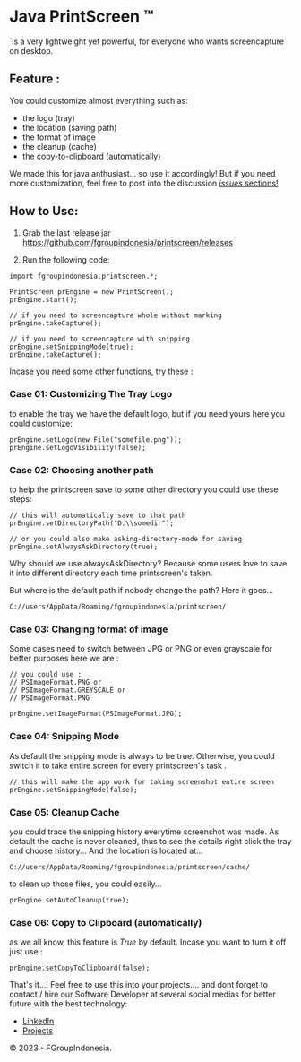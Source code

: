 
# Java PrintScreen ™

`is a very lightweight yet powerful, for everyone who wants screencapture on desktop.

## Feature :
You could customize almost everything such as:
- the logo (tray)
- the location (saving path)
- the format of image
- the cleanup (cache)
- the copy-to-clipboard (automatically)

We made this for java anthusiast... so use it accordingly! But if you need more customization, feel free to post into the discussion [*issues* sections!](https://github.com/fgroupindonesia/printscreen/issues)



## How to Use:

1) Grab the last release jar 
https://github.com/fgroupindonesia/printscreen/releases

2) Run the following code:

```
import fgroupindonesia.printscreen.*;

PrintScreen prEngine = new PrintScreen();
prEngine.start();

// if you need to screencapture whole without marking
prEngine.takeCapture();

// if you need to screencapture with snipping
prEngine.setSnippingMode(true);
prEngine.takeCapture();
```

Incase you need some other functions, try these :

### Case 01: Customizing The Tray Logo
to enable the tray we have the default logo, but if you need yours here you could customize:

```
prEngine.setLogo(new File("somefile.png"));
prEngine.setLogoVisibility(false);
```

### Case 02: Choosing another path
to help the printscreen save to some other directory you could use these steps:

```
// this will automatically save to that path
prEngine.setDirectoryPath("D:\\somedir");

// or you could also make asking-directory-mode for saving
prEngine.setAlwaysAskDirectory(true);

```

Why should we use alwaysAskDirectory? Because some users love to save it into different directory each time printscreen's taken.

But where is the default path if nobody change the path?
Here it goes...

``` 
C://users/AppData/Roaming/fgroupindonesia/printscreen/
```

### Case 03: Changing format of image
Some cases need to switch between JPG or PNG or even grayscale for better purposes here we are :

```
// you could use : 
// PSImageFormat.PNG or 
// PSImageFormat.GREYSCALE or
// PSImageFormat.PNG

prEngine.setImageFormat(PSImageFormat.JPG);

```

### Case 04: Snipping Mode

As default the snipping mode is always to be true. Otherwise, you could switch it to take entire screen for every printscreen's task .
``` 
// this will make the app work for taking screenshot entire screen
prEngine.setSnippingMode(false);
```

### Case 05: Cleanup Cache
you could trace the snipping history everytime screenshot was made. As default the cache is never cleaned, thus to see the details right click the tray and choose history... And the location is located at...

``` 
C://users/AppData/Roaming/fgroupindonesia/printscreen/cache/
```

to clean up those files, you could easily...
``` 
prEngine.setAutoCleanup(true);
```

### Case 06: Copy to Clipboard (automatically)
as we all know, this feature is *True* by default. Incase you want to turn it off just use :

```
prEngine.setCopyToClipboard(false);
```

That's it...! Feel free to use this into your projects.... and dont forget to contact / hire our Software Developer at several social medias for better future with the best technology:

- [LinkedIn](https://id.linkedin.com/in/gumuruh)
- [Projects](https://projects.co.id/public/browse_users/view/250512/gumuruh)

© 2023 - FGroupIndonesia.